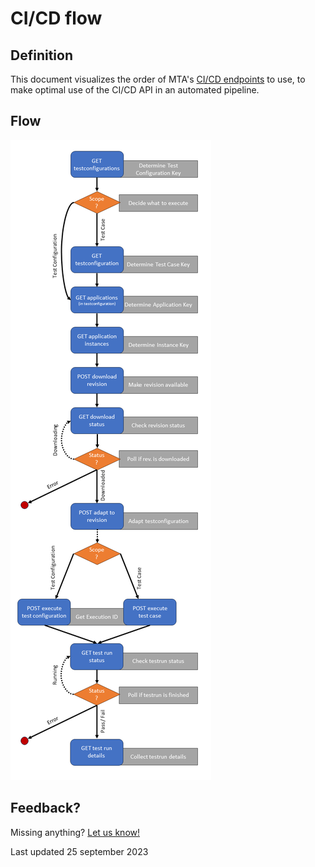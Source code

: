 # CI/CD flow

## Definition

This document visualizes the order of MTA's [CI/CD endpoints](../../cicd) to use, to make optimal use of the CI/CD API in an automated pipeline.

## Flow

![CI/CD flow](images/cicdflow.png)

## Feedback?
Missing anything? [Let us know!](mailto:support@menditect.com)

Last updated 25 september 2023